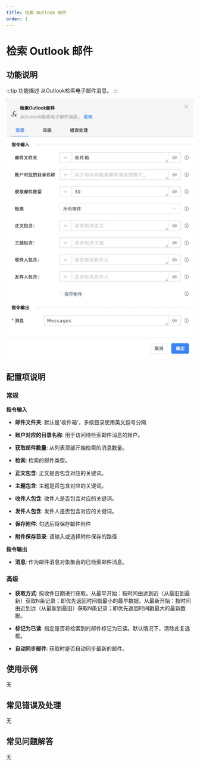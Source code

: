 ```yaml
---
title: 检索 Outlook 邮件
order: 1
---
```


# 检索 Outlook 邮件

## 功能说明

:::tip 功能描述
从Outlook检索电子邮件消息。
:::

![获取Outlook邮件](./assets/获取Outlook邮件_command.jpg)

## 配置项说明

### 常规

**指令输入**

- **邮件文件夹**: 默认是'收件箱'，多级目录使用英文逗号分隔

- **账户对应的目录名称**: 用于访问待检索邮件消息的账户。

- **获取邮件数量**: 从列表顶部开始检索的消息数量。

- **检索**: 检索的邮件类型。

- **正文包含**: 正文是否包含对应的关键词。

- **主题包含**: 主题是否包含对应的关键词。

- **收件人包含**: 收件人是否包含对应的关键词。

- **发件人包含**: 发件人是否包含对应的关键词。

- **保存附件**: 勾选后将保存邮件附件

- **附件保存目录**: 请输入或选择附件保存的路径


**指令输出**

- **消息**: 作为邮件消息对象集合的已检索邮件消息。

### 高级

- **获取方式**: 按收件日期进行获取。从最早开始：按时间由远到近（从最旧到最新）获取N条记录；即优先返回时间戳最小的最早数据。从最新开始：按时间由近到远（从最新到最旧）获取N条记录；即优先返回时间戳最大的最新数据。

- **标记为已读**: 指定是否将检索到的邮件标记为已读。默认情况下，清除此复选框。

- **自动同步邮件**: 获取时是否自动同步最新的邮件。


## 使用示例
无

## 常见错误及处理

无

## 常见问题解答

无

